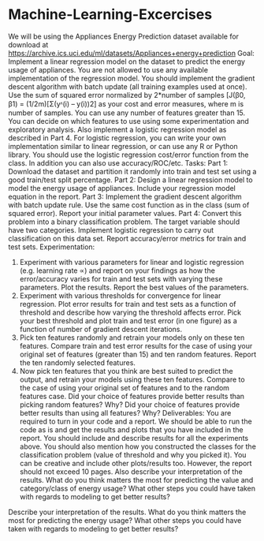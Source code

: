# Machine-Learning-Excercises
We will be using the Appliances Energy Prediction dataset available for download at https://archive.ics.uci.edu/ml/datasets/Appliances+energy+prediction
Goal:
Implement a linear regression model on the dataset to predict the energy usage of appliances. You are not allowed to use any available implementation of the regression model. You should implement the gradient descent algorithm with batch update (all training examples used at once). Use the sum of squared error normalized by 2*number of samples [J(β0, β1) = (1/2m)[Σ(yᶺ(i) – y(i))2] as your cost and error measures, where m is number of samples. You can use any number of features greater than 15. You can decide on which features to use using some experimentation and exploratory analysis.
Also implement a logistic regression model as described in Part 4. For logistic regression, you can write your own implementation similar to linear regression, or can use any R or Python library. You should use the logistic regression cost/error function from the class. In addition you can also use accuracy/ROC/etc.
Tasks:
Part 1: Download the dataset and partition it randomly into train and test set using a good train/test split percentage.
Part 2: Design a linear regression model to model the energy usage of appliances. Include your regression model equation in the report.
Part 3: Implement the gradient descent algorithm with batch update rule. Use the same cost function as in the class (sum of squared error). Report your initial parameter values.
Part 4: Convert this problem into a binary classification problem. The target variable should have two categories. Implement logistic regression to carry out classification on this data set. Report accuracy/error metrics for train and test sets.
Experimentation:
1. Experiment with various parameters for linear and logistic regression (e.g. learning rate ∝) and report on your findings as how the error/accuracy varies for train and test sets with varying these parameters. Plot the results. Report the best values of the parameters.
2. Experiment with various thresholds for convergence for linear regression. Plot error results for train and test sets as a function of threshold and describe how varying the threshold affects
error. Pick your best threshold and plot train and test error (in one figure) as a function of number of gradient descent iterations.
3. Pick ten features randomly and retrain your models only on these ten features. Compare train and test error results for the case of using your original set of features (greater than 15) and ten random features. Report the ten randomly selected features.
4. Now pick ten features that you think are best suited to predict the output, and retrain your models using these ten features. Compare to the case of using your original set of features and to the random features case. Did your choice of features provide better results than picking random features? Why? Did your choice of features provide better results than using all features? Why?
Deliverables:
You are required to turn in your code and a report. We should be able to run the code as is and get the results and plots that you have included in the report. You should include and describe results for all the experiments above. You should also mention how you constructed the classes for the classification problem (value of threshold and why you picked it). You can be creative and include other plots/results too. However, the report should not exceed 10 pages. Also describe your interpretation of the results. What do you think matters the most for predicting the value and category/class of energy usage? What other steps you could have taken with regards to modeling to get better results?

Describe your interpretation of the results. What do you think matters the most for predicting the energy usage? What other steps you could have taken with regards to modeling to get better results?
